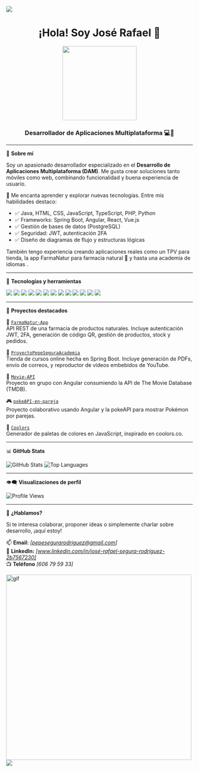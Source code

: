 <img src="!(Banner)[C:\Users\Numier TPV\Downloads\descarga.png]"/>



<h1 align="center">¡Hola! Soy José Rafael 👋</h1>

<p align="center">
  <img src="https://media.giphy.com/media/LMt9638dO8dftAjtco/giphy.gif" width="200"/>
</p>

<h3 align="center">Desarrollador de Aplicaciones Multiplataforma 💻📱</h3>

---

🎯 **Sobre mí**

Soy un apasionado desarrollador especializado en el **Desarrollo de Aplicaciones Multiplataforma (DAM)**. Me gusta crear soluciones tanto móviles como web, combinando funcionalidad y buena experiencia de usuario.

💬 Me encanta aprender y explorar nuevas tecnologías. Entre mis habilidades destaco:

- ✅ Java, HTML, CSS, JavaScript, TypeScript, PHP, Python
- ✅ Frameworks: Spring Boot, Angular, React, Vue.js
- ✅ Gestión de bases de datos (PostgreSQL)
- ✅ Seguridad: JWT, autenticación 2FA
- ✅ Diseño de diagramas de flujo y estructuras lógicas

También tengo experiencia creando aplicaciones reales como un TPV para tienda,  la app FarmaNatur para farmacia natural 🌿 y hasta una academia de idiomas .

---

🧰 **Tecnologías y herramientas**

<p align="left">
  <img src="https://img.shields.io/badge/Java-ED8B00?style=for-the-badge&logo=java&logoColor=white"/>
  <img src="https://img.shields.io/badge/HTML5-E34F26?style=for-the-badge&logo=html5&logoColor=white"/>
  <img src="https://img.shields.io/badge/CSS3-1572B6?style=for-the-badge&logo=css3&logoColor=white"/>
  <img src="https://img.shields.io/badge/JavaScript-F7DF1E?style=for-the-badge&logo=javascript&logoColor=black"/>
  <img src="https://img.shields.io/badge/TypeScript-3178C6?style=for-the-badge&logo=typescript&logoColor=white"/>
  <img src="https://img.shields.io/badge/PHP-777BB4?style=for-the-badge&logo=php&logoColor=white"/>
  <img src="https://img.shields.io/badge/Python-3776AB?style=for-the-badge&logo=python&logoColor=white"/>
  <img src="https://img.shields.io/badge/React-20232A?style=for-the-badge&logo=react&logoColor=61DAFB"/>
  <img src="https://img.shields.io/badge/Vue.js-35495E?style=for-the-badge&logo=vue.js&logoColor=4FC08D"/>
  <img src="https://img.shields.io/badge/Spring%20Boot-6DB33F?style=for-the-badge&logo=springboot&logoColor=white"/>
  <img src="https://img.shields.io/badge/PostgreSQL-336791?style=for-the-badge&logo=postgresql&logoColor=white"/>
  <img src="https://img.shields.io/badge/Linux-FCC624?style=for-the-badge&logo=linux&logoColor=black"/>
  <img src="https://img.shields.io/badge/GitHub-181717?style=for-the-badge&logo=github&logoColor=white"/>
</p>


---

📌 **Proyectos destacados**

🧪 [`FarmaNatur-App`](https://github.com/ppsegur/FarmaNatur-App)  
API REST de una farmacia de productos naturales. Incluye autenticación JWT, 2FA, generación de código QR, gestión de productos, stock y pedidos.

🧾 [`ProyectoPepeSeguraAcademia`](https://github.com/ppsegur/ProyectoPepeSeguraAcademia)  
Tienda de cursos online hecha en Spring Boot. Incluye generación de PDFs, envío de correos, y reproductor de vídeos embebidos de YouTube.

🎥 [`Movie-API`](https://github.com/ppsegur/Movie-API)  
Proyecto en grupo con Angular consumiendo la API de The Movie Database (TMDB).

🎮 [`pokeAPI-en-pareja`](https://github.com/pablocamara9/pokeAPI-en-parejas)  
Proyecto colaborativo usando Angular y la pokeAPI para mostrar Pokémon por parejas.

🎨 [`Coolors`](https://github.com/ppsegur/Coolors)  
Generador de paletas de colores en JavaScript, inspirado en coolors.co.

---

📊 **GitHub Stats**

<p align="left">
  <img src="https://github-readme-stats.vercel.app/api?username=ppsegur&show_icons=true&theme=tokyonight" alt="GitHub Stats"/>
  <img src="https://github-readme-stats.vercel.app/api/top-langs/?username=ppsegur&layout=compact&theme=tokyonight" alt="Top Languages"/>
</p>

---

👁‍🗨 **Visualizaciones de perfil**

![Profile Views](https://komarev.com/ghpvc/?username=ppsegur&label=Profile%20views&color=0e75b6&style=flat)

---

🎯 **¿Hablamos?**

Si te interesa colaborar, proponer ideas o simplemente charlar sobre desarrollo, ¡aquí estoy!

📫 **Email:** _[pepesegurarodriguez@gmail.com]_  
🔗 **LinkedIn:** _[www.linkedin.com/in/josé-rafael-segura-rodríguez-2b7567230]_  
📺 **Teléfono** _[606 79 59 33]_


 <img src="https://media3.giphy.com/media/v1.Y2lkPTc5MGI3NjExbXBuZTh3ancyNmRhMHJyMDFobDhxemg1NWZlemlpNmx4aDdqYjM3biZlcD12MV9pbnRlcm5hbF9naWZfYnlfaWQmY3Q9Zw/JqmupuTVZYaQX5s094/giphy.gif" alt="gif" width="500"/>
<img src = "https://smashdle.net/img/CompleteAll.ef23147a.png" />

